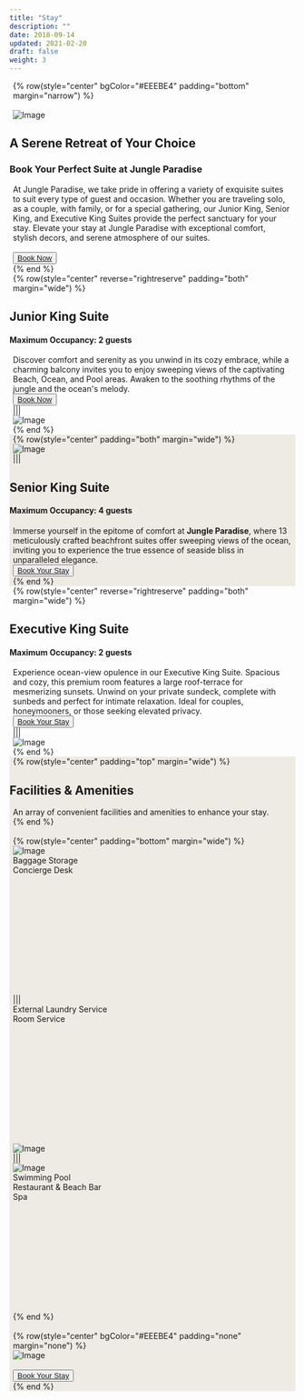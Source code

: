 ```yaml
---
title: "Stay"
description: ""
date: 2018-09-14
updated: 2021-02-20
draft: false
weight: 3
---
```


<!-- section 1 (header) -->

{% row(style="center" bgColor="#EEEBE4" padding="bottom" margin="narrow") %}

<br>

<div class="container mx-auto">

![Image](./img/stay_header.webp#mx-auto)

## A Serene Retreat of Your Choice

### Book Your Perfect Suite at Jungle Paradise

<p class="max-w-6xl mx-auto">At  Jungle Paradise, we take pride in offering a variety of exquisite suites to suit every type of guest and occasion. Whether you are traveling solo, as a couple, with family, or for a special gathering, our Junior King, Senior King, and Executive King Suites provide the perfect sanctuary for your stay.  Elevate your stay at  Jungle Paradise with exceptional comfort, stylish decors, and serene atmosphere of our suites.</p>

<br>

<button><a href="mailto:info@jungleparadise.tf" target="_blank">Book Now</a></button>

</div>

{% end %}

<!-- section 2 -->

<div class="container mx-auto">

{% row(style="center" reverse="rightreserve" padding="both" margin="wide") %}

## Junior King Suite

#### Maximum Occupancy: 2 guests

Discover comfort and serenity as you unwind in its cozy embrace, while a charming balcony invites you to enjoy sweeping views of the captivating Beach, Ocean, and Pool areas. Awaken to the soothing rhythms of the jungle and the ocean's melody.

<button><a href="mailto:info@jungleparadise.tf" target="_blank">Book Now</a></button>

|||

![Image](./img/junior.webp#mx-auto)

{% end %}

</div>

<!-- section 3 -->

<div class="myColor">

<div class="container mx-auto">

{% row(style="center" padding="both" margin="wide") %}

![Image](./img/senior.webp#mx-auto)

|||

## Senior King Suite

#### Maximum Occupancy: 4 guests

Immerse yourself in the epitome of comfort at  **Jungle Paradise**, where 13 meticulously crafted beachfront suites offer sweeping views of the ocean, inviting you to experience the true essence of seaside bliss in unparalleled elegance.

<button><a href="mailto:info@jungleparadise.tf" target="_blank">Book Your Stay</a></button>

{% end %}

</div>
</div>

<!-- section 4 -->

<div class="container mx-auto">

{% row(style="center" reverse="rightreserve" padding="both" margin="wide") %}

## Executive King Suite

#### Maximum Occupancy: 2 guests

Experience ocean-view opulence in our Executive King Suite. Spacious and cozy, this premium room features a large roof-terrace for mesmerizing sunsets. Unwind on your private sundeck, complete with sunbeds and perfect for intimate relaxation. Ideal for couples, honeymooners, or those seeking elevated privacy. 

<button><a href="mailto:info@jungleparadise.tf" target="_blank">Book Your Stay</a></button>

|||

![Image](./img/executive.webp#mx-auto)

{% end %}

</div>

<!-- section 5 -->
<div class="myColor" >
<div class="container mx-auto ">

{% row(style="center" padding="top" margin="wide") %}

## Facilities & Amenities

An array of convenient facilities and amenities to enhance your stay.

{% end %}

<br>

{% row(style="center" padding="bottom" margin="wide") %}

![Image](./img/facilities1.png#stretch)


<div class="flex flex-col justify-center bg-white	" style="height: 245px" >

Baggage Storage

Concierge Desk

</div>

|||

<div class="flex flex-col justify-center bg-white	" style="height: 245px" >

External Laundry Service

Room Service

</div>

![Image](./img/facilities2.png#stretch)

|||


![Image](./img/facilities3.png#stretch)

<div class="flex flex-col justify-center bg-white	" style="height: 245px" >

Swimming Pool

Restaurant & Beach Bar

Spa

</div>

{% end %}

<br>

</div>

<!-- section 5 -->

{% row(style="center" bgColor="#EEEBE4" padding="none" margin="none") %}

![Image](./img/stay_bottom.webp#mx-auto)

<br>

<button class="mb-8"><a href="mailto:info@jungleparadise.tf" target="_blank">Book Your Stay</a></button>

{% end %}

</div>
<style>
.myColor{
  background-color:#EEEBE4; 
}
p{
    margin: 0px 6px;
}
</style>

